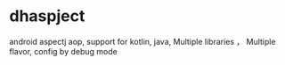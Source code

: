 # dhaspject
android  aspectj aop, support for kotlin, java, Multiple libraries ， Multiple flavor, config by  debug mode
